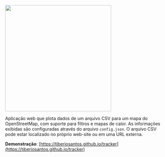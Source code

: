<img width="341" src="https://github.com/tiberiosantos/tracker/raw/Itapetininga/static/img/logo.png" />

Aplicação web que plota dados de um arquivo CSV para um mapa do OpenStreetMap, com suporte para  filtros e mapas de calor. As informações exibidas são configuradas através do arquivo `config.json`. O arquivo CSV pode estar localizado no próprio web-site ou em uma URL externa.

**Demonstração**: [https://tiberiosantos.github.io/tracker](https://tiberiosantos.github.io/tracker)
